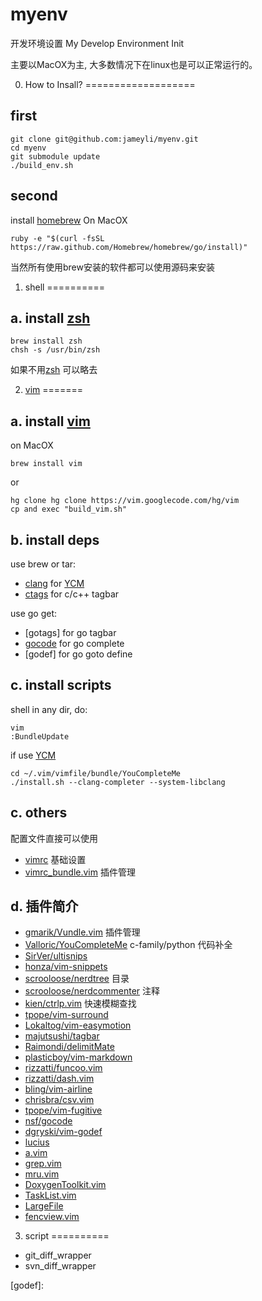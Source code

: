 myenv
=====

开发环境设置
My Develop Environment Init

主要以MacOX为主, 大多数情况下在linux也是可以正常运行的。

0. How to Insall?
===================

first
------

    git clone git@github.com:jameyli/myenv.git
    cd myenv
    git submodule update
    ./build_env.sh

second
------
install [homebrew] On MacOX

    ruby -e "$(curl -fsSL https://raw.github.com/Homebrew/homebrew/go/install)"

当然所有使用brew安装的软件都可以使用源码来安装

1. shell
==========

a. install [zsh]
---------------

    brew install zsh
    chsh -s /usr/bin/zsh

如果不用[zsh] 可以略去

2. [vim]
=======

a. install [vim]
--------------

on MacOX

    brew install vim
or

    hg clone hg clone https://vim.googlecode.com/hg/vim
    cp and exec "build_vim.sh"

b. install deps
-------------------

use brew or tar:
* [clang] for [YCM]
* [ctags] for c/c++ tagbar

use go get:
* [gotags] for go tagbar
* [gocode] for go complete
* [godef] for go goto define


c. install scripts
--------------------

shell in any dir, do:

    vim
    :BundleUpdate

if use [YCM]

    cd ~/.vim/vimfile/bundle/YouCompleteMe
    ./install.sh --clang-completer --system-libclang

c. others
-----------
配置文件直接可以使用
* [vimrc](vim/vimrc)   基础设置
* [vimrc_bundle.vim](vim/vimrc_bundle.vim)   插件管理

d. 插件简介
------------

* [gmarik/Vundle.vim]  插件管理
* [Valloric/YouCompleteMe] c-family/python 代码补全
* [SirVer/ultisnips]
* [honza/vim-snippets]
* [scrooloose/nerdtree] 目录
* [scrooloose/nerdcommenter] 注释
* [kien/ctrlp.vim] 快速模糊查找
* [tpope/vim-surround]
* [Lokaltog/vim-easymotion]
* [majutsushi/tagbar]
* [Raimondi/delimitMate]
* [plasticboy/vim-markdown]
* [rizzatti/funcoo.vim]
* [rizzatti/dash.vim]
* [bling/vim-airline]
* [chrisbra/csv.vim]
* [tpope/vim-fugitive]
* [nsf/gocode]
* [dgryski/vim-godef]
* [lucius]
* [a.vim]
* [grep.vim]
* [mru.vim]
* [DoxygenToolkit.vim]
* [TaskList.vim]
* [LargeFile]
* [fencview.vim]

3. script
==========

* git_diff_wrapper
* svn_diff_wrapper


[homebrew]:http://brew.sh/
[zsh]:http://www.zsh.org/
[vim]:http://www.vim.org/
[clang]:http://clang.llvm.org/
[ctags]:http://ctags.sourceforge.net/
[gocode]:https://github.com/nsf/gocode
[godef]:



[gmarik/Vundle.vim]:https://github.com/gmarik/Vundle.vim
[Valloric/YouCompleteMe]:https://github.com/Valloric/YouCompleteMe
[YCM]:https://github.com/Valloric/YouCompleteMe
[SirVer/ultisnips]:https://github.com/SirVer/ultisnips
[honza/vim-snippets]:https://github.com/honza/vim-snippets
[scrooloose/nerdtree]:https://github.com/scrooloose/nerdtree
[scrooloose/nerdcommenter]:https://github.com/scrooloose/nerdcommenter
[kien/ctrlp.vim]:https://github.com/kien/ctrlp.vim
[tpope/vim-surround]:https://github.com/tpope/vim-surround
[Lokaltog/vim-easymotion]:https://github.com/Lokaltog/vim-easymotion
[majutsushi/tagbar]:https://github.com/majutsushi/tagbar
[Raimondi/delimitMate]:https://github.com/Raimondi/delimitMate
[plasticboy/vim-markdown]:https://github.com/plasticboy/vim-markdown
[rizzatti/funcoo.vim]:https://github.com/rizzatti/funcoo.vim
[rizzatti/dash.vim]:https://github.com/rizzatti/dash.vim
[bling/vim-airline]:https://github.com/bling/vim-airline
[chrisbra/csv.vim]:https://github.com/chrisbra/csv.vim
[tpope/vim-fugitive]:https://github.com/tpope/vim-fugitive
[nsf/gocode]:https://github.com/nsf/gocode
[dgryski/vim-godef]:https://github.com/dgryski/vim-godef
[lucius]:https://github.com/
[a.vim]:https://github.com/
[grep.vim]:https://github.com/
[mru.vim]:https://github.com/
[DoxygenToolkit.vim]:https://github.com/
[TaskList.vim]:https://github.com/
[LargeFile]:https://github.com/
[fencview.vim]:https://github.com/

